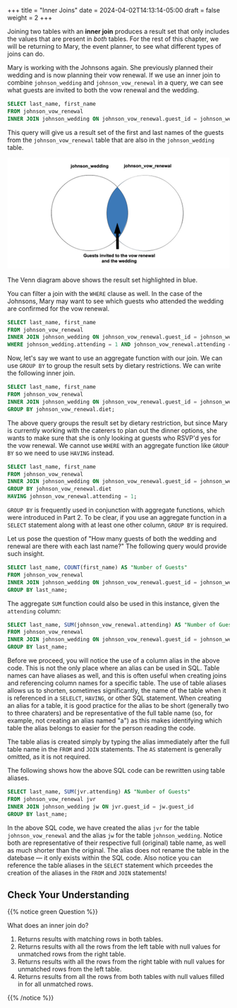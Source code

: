 +++
title = "Inner Joins"
date = 2024-04-02T14:13:14-05:00
draft = false
weight = 2
+++

Joining two tables with an **inner join** produces a result set that only
includes the values that are present in *both* tables. For the rest of this chapter, we will be returning to Mary, the event planner, to see what different types of joins can do.

Mary is working with the Johnsons again. She previously planned their wedding and is now planning their vow renewal. If we use an inner join to combine `johnson_wedding` and `johnson_vow_renewal` in a query, we can see what guests are invited to both the vow renewal and the wedding.

```sql {linenos=table}
SELECT last_name, first_name
FROM johnson_vow_renewal
INNER JOIN johnson_wedding ON johnson_vow_renewal.guest_id = johnson_wedding.guest_id;
```

This query will give us a result set of the first and last names of the guests from the `johnson_vow_renewal` table that are also in the `johnson_wedding` table.

![Venn diagram highlighting just the center where the two circles meet](./pictures/innerjoin.png)

The Venn diagram above shows the result set highlighted in blue.

You can filter a join with the `WHERE` clause as well. In the case of the Johnsons, Mary may want to see which guests who attended the wedding are confirmed for the vow renewal.

```sql {linenos=table}
SELECT last_name, first_name
FROM johnson_vow_renewal
INNER JOIN johnson_wedding ON johnson_vow_renewal.guest_id = johnson_wedding.guest_id
WHERE johnson_wedding.attending = 1 AND johnson_vow_renewal.attending = 1;
```

Now, let's say we want to use an aggregate function with our join. We can use `GROUP BY` to group the result sets by dietary restrictions. We can write the following inner join.

```sql {linenos=table}
SELECT last_name, first_name
FROM johnson_vow_renewal
INNER JOIN johnson_wedding ON johnson_vow_renewal.guest_id = johnson_wedding.guest_id
GROUP BY johnson_vow_renewal.diet;
```

The above query groups the result set by dietary restriction, but since Mary is currently working with the caterers to plan out the dinner options, she wants to make sure that she is only looking at guests who RSVP'd yes for the vow renewal. We cannot use `WHERE` with an aggregate function like `GROUP BY` so we need to use `HAVING` instead.

```sql {linenos=table}
SELECT last_name, first_name
FROM johnson_vow_renewal
INNER JOIN johnson_wedding ON johnson_vow_renewal.guest_id = johnson_wedding.guest_id
GROUP BY johnson_vow_renewal.diet
HAVING johnson_vow_renewal.attending = 1;
```

`GROUP BY` is frequently used in conjunction with aggregate functions, which were introduced in Part 2. To be clear, if you use an aggregate function in a `SELECT` statement along with at least one other column, `GROUP BY` is required.

Let us pose the question of "How many guests of both the wedding and renewal are there with each last name?" The following query would provide such insight.

```sql {linenos=table}
SELECT last_name, COUNT(first_name) AS "Number of Guests"
FROM johnson_vow_renewal
INNER JOIN johnson_wedding ON johnson_vow_renewal.guest_id = johnson_wedding.guest_id
GROUP BY last_name;
```

The aggregate `SUM` function could also be used in this instance, given the `attending` column:

```sql {linenos=table}
SELECT last_name, SUM(johnson_vow_renewal.attending) AS "Number of Guests"
FROM johnson_vow_renewal
INNER JOIN johnson_wedding ON johnson_vow_renewal.guest_id = johnson_wedding.guest_id
GROUP BY last_name;
```

Before we proceed, you will notice the use of a column alias in the above code. This is not the only place where an alias can be used in SQL. Table names can have aliases as well, and this is often useful when creating joins and referencing column names for a specific table. The use of table aliases allows us to shorten, sometimes significantly, the name of the table when it is referenced in a `SELELCT`, `HAVING`, or other SQL statement. When creating an alias for a table, it is good practice for the alias to be short (generally two to three charaters) and be representative of the full table name (so, for example, not creating an alias named "a") as this makes identifying which table the alias belongs to easier for the person reading the code.

The table alias is created simply by typing the alias immediately after the full table name in the `FROM` and `JOIN` statements. The `AS` statement is generally omitted, as it is not required.

The following shows how the above SQL code can be rewritten using table aliases.

```sql {linenos=table}
SELECT last_name, SUM(jvr.attending) AS "Number of Guests"
FROM johnson_vow_renewal jvr
INNER JOIN johnson_wedding jw ON jvr.guest_id = jw.guest_id
GROUP BY last_name;
```

In the above SQL code, we have created the alias `jvr` for the table `johnson_vow_renewal` and the alias `jw` for the table `johnson_wedding`. Notice both are representative of their respective full (original) table name, as well as much shorter than the original. The alias does not rename the table in the datebase — it only exists within the SQL code. Also notice you can reference the table aliases in the `SELECT` statement which prceedes the creation of the aliases in the `FROM` and `JOIN` statements!

## Check Your Understanding

{{% notice green Question %}}

What does an inner join do?

1. Returns results with matching rows in both tables.
1. Returns results with all the rows from the left table with null values for unmatched rows from the right table.
1. Returns results with all the rows from the right table with null values for unmatched rows from the left table.
1. Returns results from all the rows from both tables with null values filled in for all unmatched rows.

{{% /notice %}}

<!-- 1 -->
